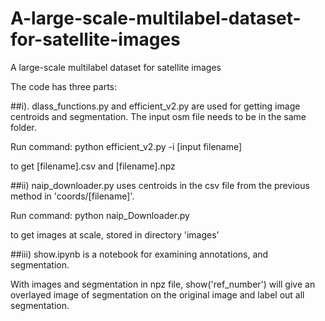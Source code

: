 # A-large-scale-multilabel-dataset-for-satellite-images
A large-scale multilabel dataset for satellite images

The code has three parts:

##i). dlass_functions.py and efficient_v2.py are used for getting image centroids and segmentation. The input osm file needs to be in the same folder.

Run command: python efficient_v2.py -i [input filename]

to get [filename].csv and [filename].npz

##ii) naip_downloader.py uses centroids in the csv file from the previous method in 'coords/[filename]'. 

Run command: python naip_Downloader.py

to get images at scale, stored in directory 'images'

##iii) show.ipynb is a notebook for examining annotations, and segmentation.

With images and segmentation in npz file,  show('ref_number') will give an overlayed image of segmentation on the original image and label out all segmentation.
